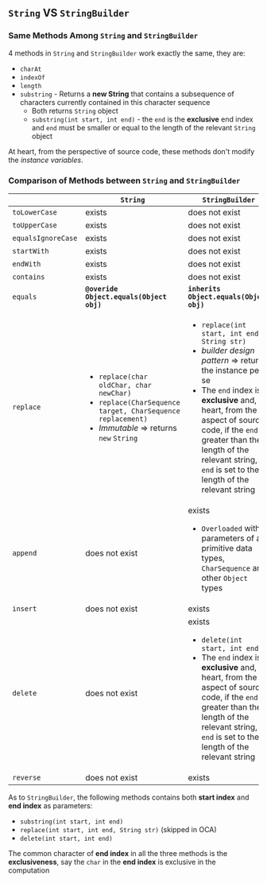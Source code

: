## `String` VS `StringBuilder`
### Same Methods Among `String` and `StringBuilder` 
4 methods in `String` and `StringBuilder` work exactly the same, they are:

* `charAt`
* `indexOf`
* `length`
* `substring` - Returns a **new String** that contains a subsequence of characters currently contained in this character sequence
  * Both returns `String` object
  * `substring(int start, int end)` - the `end` is the **exclusive** end index and `end` must be smaller or equal to the length of the relevant `String` object 

At heart, from the perspective of source code, these methods don't modify the *instance variables*.

### Comparison of Methods between `String` and `StringBuilder`
|                   | **`String`**                                | **`StringBuilder`**                         |
|-------------------|---------------------------------------------|---------------------------------------------|
|`toLowerCase`      | exists                                      | does not exist                              |
|`toUpperCase`      | exists                                      | does not exist                              |
|`equalsIgnoreCase` | exists                                      | does not exist                              |
|`startWith`        | exists                                      | does not exist                              |
|`endWith`          | exists                                      | does not exist                              |
|`contains`         | exists                                      | does not exist                              |
|`equals`           | **`@overide` `Object.equals(Object obj)`**  | **`inherits` `Object.equals(Object obj)`**  |
|`replace`          | <ul><li>`replace(char oldChar, char newChar)`</li><li>`replace(CharSequence target, CharSequence replacement)`</li><li>*Immutable* => returns `new` `String`</li></ul> | <ul><li>`replace(int start, int end, String str)`</li><li>*builder design pattern* => returns the instance per se</li><li>The `end` index is **exclusive** and, at heart, from the aspect of source code, if the `end` is greater than the length of the relevant string, `end` is set to the length of the relevant string</li></ul> |
|`append`           | does not exist                              | exists<ul><li>`Overloaded` with parameters of all primitive data types, `CharSequence` and other `Object` types</li></ul> |
|`insert`           | does not exist                              | exists                                      |
|`delete`           | does not exist                              | exists<ul><li>`delete(int start, int end)`</li><li>The `end` index is **exclusive** and, at heart, from the aspect of source code, if the `end` is greater than the length of the relevant string, `end` is set to the length of the relevant string</li></ul> |
|`reverse`          | does not exist                              | exists                                      |

As to `StringBuilder`, the following methods contains both **start index** and **end index** as parameters:

* `substring(int start, int end)`
* `replace(int start, int end, String str)` (skipped in OCA)
* `delete(int start, int end)`

The common character of **end index** in all the three methods is the **exclusiveness**, say the `char` in the **end index** is exclusive in the computation


